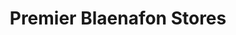 ---
title: "Premier Blaenafon Stores"
url: /blaenavon/premier-blaenafon-stores/
shop: convenience
---